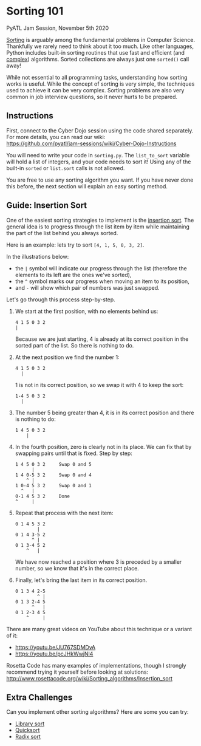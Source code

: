 # Sorting 101

PyATL Jam Session, November 5th 2020

[Sorting] is arguably among the fundamental problems in Computer Science.
Thankfully we rarely need to think about it too much. Like other languages,
Python includes built-in sorting routines that use fast and efficient
(and [complex][Timsort]) algorithms. Sorted collections are always just one
`sorted()` call away!

While not essential to all programming tasks, understanding how sorting works
is useful. While the concept of sorting is very simple, the techniques used to
achieve it can be very complex. Sorting problems are also very common in job
interview questions, so it never hurts to be prepared.

## Instructions

First, connect to the Cyber Dojo session using the code shared separately.
For more details, you can read our wiki:  
<https://github.com/pyatl/jam-sessions/wiki/Cyber-Dojo-Instructions>

You will need to write your code in `sorting.py`. The `list_to_sort` variable
will hold a list of integers, and your code needs to sort it! Using any of the
built-in `sorted` or `list.sort` calls is not allowed.

You are free to use any sorting algorithm you want. If you have never done this
before, the next section will explain an easy sorting method.

## Guide: Insertion Sort

One of the easiest sorting strategies to implement is the [insertion sort].
The general idea is to progress through the list item by item while maintaining
the part of the list behind you always sorted.

Here is an example: lets try to sort `[4, 1, 5, 0, 3, 2]`.

In the illustrations below:

* the `|` symbol will indicate our progress through the list (therefore
  the elements to its left are the ones we've sorted),
* the `^` symbol marks our progress when moving an item to its position,
* and `-` will show which pair of numbers was just swapped.

Let's go through this process step-by-step.

 1. We start at the first position, with no elements behind us:

        4 1 5 0 3 2
        |
    
    Because we are just starting, 4 is already at its correct position in the
    sorted part of the list. So there is nothing to do.
 
 2. At the next position we find the number 1:
 
        4 1 5 0 3 2
          |
 
    1 is not in its correct position, so we swap it with 4 to keep the sort:
 
        1-4 5 0 3 2
          |
 
 3. The number 5 being greater than 4, it is in its correct position and there
    is nothing to do:

        1 4 5 0 3 2
            |
 
 4. In the fourth position, zero is clearly not in its place. We can fix that
    by swapping pairs until that is fixed. Step by step:

        1 4 5 0 3 2     Swap 0 and 5
              |
        1 4 0-5 3 2     Swap 0 and 4
            ^ |
        1 0-4 5 3 2     Swap 0 and 1
          ^   |
        0-1 4 5 3 2     Done
        ^     |
 
 5. Repeat that process with the next item:

        0 1 4 5 3 2    
                |
        0 1 4 3-5 2
              ^ |
        0 1 3-4 5 2
            ^   |
    We have now reached a position where 3 is preceded by a smaller number, so
    we know that it's in the correct place.
    
 6. Finally, let's bring the last item in its correct position.

        0 1 3 4 2-5
                ^ |
        0 1 3 2-4 5
              ^   |
        0 1 2-3 4 5
            ^     |
 
There are many great videos on YouTube about this technique or a variant of it:

* <https://youtu.be/JU767SDMDvA>
* <https://youtu.be/pcJHkWwjNl4>
 
Rosetta Code has many examples of implementations, though I strongly recommend
trying it yourself before looking at solutions:  
<http://www.rosettacode.org/wiki/Sorting_algorithms/Insertion_sort>
 
## Extra Challenges

Can you implement other sorting algorithms? Here are some you can try:

* [Library sort]
* [Quicksort]
* [Radix sort]


[Sorting]: https://en.wikipedia.org/wiki/Sorting_algorithm
[Timsort]: https://en.wikipedia.org/wiki/Timsort
[Insertion sort]: https://en.wikipedia.org/wiki/Insertion_sort
[Library sort]: https://en.wikipedia.org/wiki/Library_sort
[Quicksort]: https://en.wikipedia.org/wiki/Quicksort
[Radix sort]: https://en.wikipedia.org/wiki/Radix_sort
